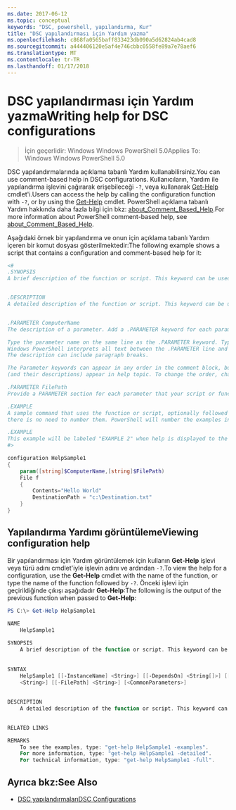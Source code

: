 ```yaml
---
ms.date: 2017-06-12
ms.topic: conceptual
keywords: "DSC, powershell, yapılandırma, Kur"
title: "DSC yapılandırması için Yardım yazma"
ms.openlocfilehash: c868fa0565baff833423db090a5d62824ab4cad8
ms.sourcegitcommit: a444406120e5af4e746cbbc0558fe89a7e78aef6
ms.translationtype: MT
ms.contentlocale: tr-TR
ms.lasthandoff: 01/17/2018
---
```

# <a name="writing-help-for-dsc-configurations"></a><span data-ttu-id="34a35-103">DSC yapılandırması için Yardım yazma</span><span class="sxs-lookup"><span data-stu-id="34a35-103">Writing help for DSC configurations</span></span>

><span data-ttu-id="34a35-104">İçin geçerlidir: Windows Windows PowerShell 5.0</span><span class="sxs-lookup"><span data-stu-id="34a35-104">Applies To: Windows Windows PowerShell 5.0</span></span>

<span data-ttu-id="34a35-105">DSC yapılandırmalarında açıklama tabanlı Yardım kullanabilirsiniz.</span><span class="sxs-lookup"><span data-stu-id="34a35-105">You can use comment-based help in DSC configurations.</span></span> <span data-ttu-id="34a35-106">Kullanıcıların, Yardım ile yapılandırma işlevini çağırarak erişebileceği `-?`, veya kullanarak [Get-Help](https://technet.microsoft.com/en-us/library/hh849696.aspx) cmdlet'i.</span><span class="sxs-lookup"><span data-stu-id="34a35-106">Users can access the help by calling the configuration function with `-?`, or by using the [Get-Help](https://technet.microsoft.com/en-us/library/hh849696.aspx) cmdlet.</span></span> <span data-ttu-id="34a35-107">PowerShell açıklama tabanlı Yardım hakkında daha fazla bilgi için bkz: [about_Comment_Based_Help](https://technet.microsoft.com/en-us/library/hh847834.aspx).</span><span class="sxs-lookup"><span data-stu-id="34a35-107">For more information about PowerShell comment-based help, see [about_Comment_Based_Help](https://technet.microsoft.com/en-us/library/hh847834.aspx).</span></span>

<span data-ttu-id="34a35-108">Aşağıdaki örnek bir yapılandırma ve onun için açıklama tabanlı Yardım içeren bir komut dosyası gösterilmektedir:</span><span class="sxs-lookup"><span data-stu-id="34a35-108">The following example shows a script that contains a configuration and comment-based help for it:</span></span>

```powershell
<#
.SYNOPSIS
A brief description of the function or script. This keyword can be used only once for each configuration.


.DESCRIPTION
A detailed description of the function or script. This keyword can be used only once for each configuration.


.PARAMETER ComputerName
The description of a parameter. Add a .PARAMETER keyword for each parameter in the function or script syntax.

Type the parameter name on the same line as the .PARAMETER keyword. Type the parameter description on the lines following the .PARAMETER keyword. 
Windows PowerShell interprets all text between the .PARAMETER line and the next keyword or the end of the comment block as part of the parameter description. 
The description can include paragraph breaks.

The Parameter keywords can appear in any order in the comment block, but the function or script syntax determines the order in which the parameters 
(and their descriptions) appear in help topic. To change the order, change the syntax.

.PARAMETER FilePath
Provide a PARAMETER section for each parameter that your script or function accepts.

.EXAMPLE
A sample command that uses the function or script, optionally followed by sample output and a description. Repeat this keyword for each example. If you have multiple examples,
there is no need to number them. PowerShell will number the examples in help text.

.EXAMPLE
This example will be labeled "EXAMPLE 2" when help is displayed to the user.
#>

configuration HelpSample1
{
    param([string]$ComputerName,[string]$FilePath)
    File f
    {
        Contents="Hello World"
        DestinationPath = "c:\Destination.txt"
    }
}
```

## <a name="viewing-configuration-help"></a><span data-ttu-id="34a35-109">Yapılandırma Yardımı görüntüleme</span><span class="sxs-lookup"><span data-stu-id="34a35-109">Viewing configuration help</span></span>

<span data-ttu-id="34a35-110">Bir yapılandırması için Yardım görüntülemek için kullanın **Get-Help** işlevi veya türü adını cmdlet'iyle işlevin adını ve ardından `-?`.</span><span class="sxs-lookup"><span data-stu-id="34a35-110">To view the help for a configuration, use the **Get-Help** cmdlet with the name of the function, or type the name of the function followed by `-?`.</span></span> <span data-ttu-id="34a35-111">Önceki işlevi için geçirildiğinde çıkışı aşağıdadır **Get-Help**:</span><span class="sxs-lookup"><span data-stu-id="34a35-111">The following is the output of the previous function when passed to **Get-Help**:</span></span>

```powershell
PS C:\> Get-Help HelpSample1

NAME
    HelpSample1
    
SYNOPSIS
    A brief description of the function or script. This keyword can be used only once for each configuration.
    
    
SYNTAX
    HelpSample1 [[-InstanceName] <String>] [[-DependsOn] <String[]>] [[-OutputPath] <String>] [[-ConfigurationData] <Hashtable>] [[-ComputerName] 
    <String>] [[-FilePath] <String>] [<CommonParameters>]
    
    
DESCRIPTION
    A detailed description of the function or script. This keyword can be used only once for each configuration.
    

RELATED LINKS

REMARKS
    To see the examples, type: "get-help HelpSample1 -examples".
    For more information, type: "get-help HelpSample1 -detailed".
    For technical information, type: "get-help HelpSample1 -full".
```

## <a name="see-also"></a><span data-ttu-id="34a35-112">Ayrıca bkz:</span><span class="sxs-lookup"><span data-stu-id="34a35-112">See Also</span></span>
* [<span data-ttu-id="34a35-113">DSC yapılandırmaları</span><span class="sxs-lookup"><span data-stu-id="34a35-113">DSC Configurations</span></span>](configurations.md)


